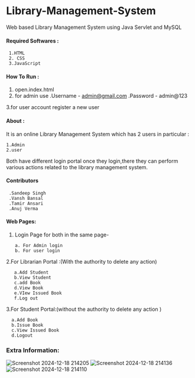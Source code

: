 # Library-Management-System
Web based Library Management System using Java Servlet and MySQL

#### Required Softwares :

     1.HTML
     2. CSS
     3.JavaScript
     


#### How To Run :
1. open.index.html
2. for admin use
   .Username - admin@gmail.com
   .Password - admin@123

3.for user account register a new user   
#### About :

It is an online Library Management System which has 2 users in particular :

    1.Admin
    2.user

Both have different login portal once they login,there they can perform various actions related to the library management system.

#### Contributors
     .Sandeep Singh
     .Vansh Bansal
     .Tamir Ansari
     .Anuj Verma

#### Web Pages:

1. Login Page for both in the same page- 

       a. For Admin login
       b. For user login

 2.For Librarian Portal :(With the authority to delete any action)


       a.Add Student
       b.View Student
       c.add Book
       d.View Book
       e.VIew Issued Book
       f.Log out 

3.For Student Portal:(without the authority to delete any action )


      a.Add Book
      b.Issue Book
      c.View Issued Book
      d.Logout 






### Extra Information:


![Screenshot 2024-12-18 214205](https://github.com/user-attachments/assets/8def8852-325c-4770-ad09-2f9bfa09c3da)
![Screenshot 2024-12-18 214136](https://github.com/user-attachments/assets/7de1357a-94f4-4964-b4ad-771b20b9c452)
![Screenshot 2024-12-18 214110](https://github.com/user-attachments/assets/88f7586b-684b-4eb4-ab70-6b37ee9ec5e1)


